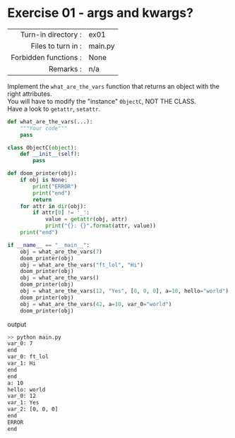 # Exercise 01 - args and kwargs?

|                         |                    |
| -----------------------:| ------------------ |
|   Turn-in directory :   |  ex01              |
|   Files to turn in :    |  main.py           |
|   Forbidden functions : |  None              |
|   Remarks :             |  n/a               |

Implement the `what_are_the_vars` function that returns an object with the right attributes.  
You will have to modify the "instance" `ObjectC`, NOT THE CLASS.  
Have a look to `getattr`, `setattr`.  

```py
def what_are_the_vars(...):
    """Your code"""
    pass

class ObjectC(object):
    def __init__(self):
        pass

def doom_printer(obj):
    if obj is None:
        print("ERROR")
        print("end")
        return
    for attr in dir(obj):
        if attr[0] != '_':
            value = getattr(obj, attr)
            print("{}: {}".format(attr, value))
    print("end")

if __name__ == "__main__":
    obj = what_are_the_vars(7)
    doom_printer(obj)
    obj = what_are_the_vars("ft_lol", "Hi")
    doom_printer(obj)
    obj = what_are_the_vars()
    doom_printer(obj)
    obj = what_are_the_vars(12, "Yes", [0, 0, 0], a=10, hello="world")
    doom_printer(obj)
    obj = what_are_the_vars(42, a=10, var_0="world")
    doom_printer(obj)
```

output
```bash
>> python main.py
var_0: 7
end
var_0: ft_lol
var_1: Hi
end
end
a: 10
hello: world
var_0: 12
var_1: Yes
var_2: [0, 0, 0]
end
ERROR
end
```
